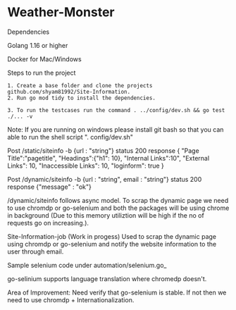 # Weather-Monster


Dependencies

Golang 1.16 or higher

Docker for Mac/Windows

Steps to run the project 

    1. Create a base folder and clone the projects github.com/shyam81992/Site-Information.
    2. Run go mod tidy to install the dependencies.
    
    3. To run the testcases run the command . ../config/dev.sh && go test ./... -v

Note: If you are running on windows please install git bash so that you can able to run the shell script  ". config/dev.sh"


Post /static/siteinfo -b {url : "string"} 
status 200
response {
    "Page Title":"pagetitle",
    "Headings":{"h1": 10},
    "Internal Links":10",
    "External Links":     10,
	"Inaccessible Links": 10,
	"loginform": true
}

Post /dynamic/siteinfo -b {url : "string", email : "string"}  status 200 
response {"message" : "ok"}

/dynamic/siteinfo follows async model.
To scrap the dynamic page we need to use chromdp or go-selenium and both the packages
will be using chrome in background (Due to this memory utiliztion will be high if the 
no of requests go on increasing.).

Site-Information-job (Work in progess)
Used to scrap the dynamic page using chromdp or go-selenium and notify the website information to the user through email.

Sample selenium code under automation/selenium.go_

go-selinium supports language translation where chromedp doesn't. 

Area of Improvement:
Need verify that go-selenium is stable. If not then we need to use chromdp + Internationalization.


